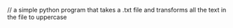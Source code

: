 // a simple python program that takes a .txt file and transforms all the text in the file to uppercase
